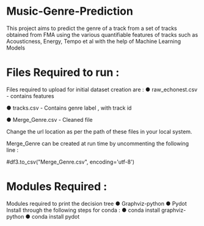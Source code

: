 # Music-Genre-Prediction
This project aims to predict the genre of a track from a set of tracks obtained from FMA using the various quantifiable features of tracks such as Acousticness, Energy, Tempo et al with the help of Machine Learning Models

# Files Required to run :
Files required to upload for initial dataset creation are :
● raw_echonest.csv - contains features

● tracks.csv - Contains genre label , with track id

● Merge_Genre.csv - Cleaned file

Change the url location as per the path of these files in your local system.

Merge_Genre can be created at run time by uncommenting the following line :

#df3.to_csv("Merge_Genre.csv", encoding='utf-8')

# Modules Required :
Modules required to print the decision tree
● Graphviz-python
● Pydot
Install through the following steps for conda :
● conda install graphviz-python
● conda install pydot


